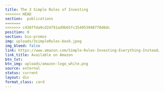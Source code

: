 ```yaml
---
title: The 3 Simple Rules of Investing
<<<<<<< HEAD
section:  publications
=======
>>>>>>> c438ffda9cd24791ad9b65fc354953948770d6dc
position: 0
section: bio-promos
img: uploads/3simpleRules-book.jpeg
img_bleed: false
link: https://www.amazon.com/Simple-Rules-Investing-Everything-Instead/dp/1626561621/ref=sr_1_1?ie=UTF8&qid=1487016255&sr=8-1&keywords=edesess
link_title: Available on Amazon
btn_txt: 
btn_img: uploads/amazon-logo_white.png
source: external
status: current
layout: div
format_class: card
---
```



